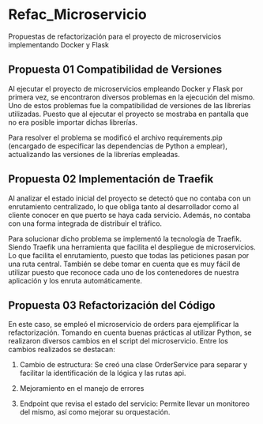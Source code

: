 # Refac_Microservicio
Propuestas de refactorización para el proyecto de microservicios implementando Docker y Flask

## Propuesta 01 Compatibilidad de Versiones

Al ejecutar el proyecto de microservicios empleando Docker y Flask por primera vez, se encontraron diversos problemas en la ejecución del mismo. Uno de estos problemas fue la compatibilidad de versiones de las librerías utilizadas. Puesto que al ejecutar el proyecto se mostraba en pantalla que no era posible importar dichas librerías. 

Para resolver el problema se modificó el archivo requirements.pip (encargado de especificar las dependencias de Python a emplear), actualizando las versiones de la librerías empleadas.

## Propuesta 02 Implementación de Traefik

Al analizar el estado inicial del proyecto se detectó que no contaba con un enrutamiento centralizado, lo que obliga tanto al desarrollador como al cliente conocer en que puerto se haya cada servicio. Además, no contaba con una forma integrada de distribuir el tráfico.

Para solucionar dicho problema se implementó la tecnología de Traefik. Siendo Traefik una herramienta que facilita el despliegue de microservicios. Lo que facilita el enrutamiento, puesto que todas las peticiones pasan por una ruta central. También se debe tomar en cuenta que es muy fácil de utilizar puesto que reconoce cada uno de los contenedores de nuestra aplicación y los enruta automáticamente.

## Propuesta 03 Refactorización del Código

En este caso, se empleó el microservicio de orders para ejemplificar la refactorización. Tomando en cuenta buenas prácticas al utilizar Python, se realizaron diversos cambios en el script del microservicio. Entre los cambios realizados se destacan:

1. Cambio de estructura: Se creó una clase OrderService para separar y facilitar la identificación de la lógica y las rutas api.

2. Mejoramiento en el manejo de errores

3. Endpoint que revisa el estado del servicio: Permite llevar un monitoreo del mismo, así como mejorar su orquestación.
